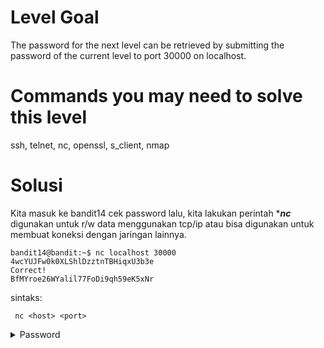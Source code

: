 # Level Goal
The password for the next level can be retrieved by submitting the password of the current level to port 30000 on localhost.

# Commands you may need to solve this level
ssh, telnet, nc, openssl, s_client, nmap

# Solusi
Kita masuk ke bandit14 cek password lalu, kita lakukan perintah ****nc*** digunakan untuk r/w data menggunakan tcp/ip atau bisa digunakan untuk membuat koneksi dengan jaringan lainnya.
```
bandit14@bandit:~$ nc localhost 30000
4wcYUJFw0k0XLShlDzztnTBHiqxU3b3e
Correct!
BfMYroe26WYalil77FoDi9qh59eK5xNr
```
sintaks:
```
 nc <host> <port>
```
<details>
<summary>Password</summary>
BfMYroe26WYalil77FoDi9qh59eK5xNr
</details>